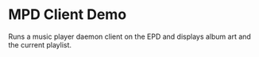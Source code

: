 MPD Client Demo
===============

Runs a music player daemon client on the EPD and displays album art and the current playlist.
